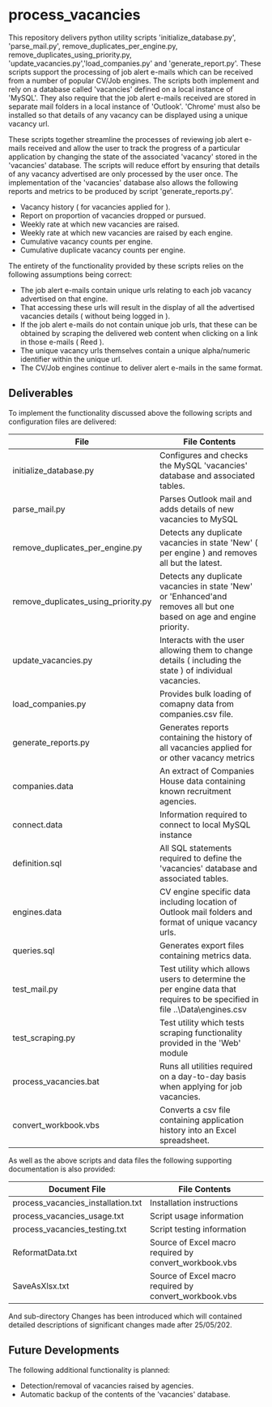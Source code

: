# process_vacancies

This repository delivers python utility scripts 'initialize_database.py', 'parse_mail.py', remove_duplicates_per_engine.py, 
remove_duplicates_using_priority.py, 'update_vacancies.py','load_companies.py' and 'generate_report.py'. These scripts support 
the processing of job alert e-mails which can be received from a number of popular CV/Job engines. The scripts both implement 
and rely on a database called 'vacancies' defined on a local instance of 'MySQL'. They also require that the job alert e-mails 
received are stored in separate mail folders in a local instance of 'Outlook'. 'Chrome' must also be installed so that details 
of any vacancy can be displayed using a unique vacancy url.

These scripts together streamline the processes of reviewing job alert e-mails received and allow the user to track the progress of 
a particular application by changing the state of the associated 'vacancy' stored in the 'vacancies' database. The scripts will
reduce effort by ensuring that details of any vacancy advertised are only processed by the user once. The implementation of the 
'vacancies' database also allows the following reports and metrics to be produced by script 'generate_reports.py'.

- Vacancy history ( for vacancies applied for ).
- Report on proportion of vacancies dropped or pursued.
- Weekly rate at which new vacancies are raised.
- Weekly rate at which new vacancies are raised by each engine.
- Cumulative vacancy counts per engine.
- Cumulative duplicate vacancy counts per engine.

The entirety of the functionality provided by these scripts relies on the following assumptions being correct:

- The job alert e-mails contain unique urls relating to each job vacancy advertised on that engine.
- That accessing these urls will result in the display of all the advertised vacancies details ( without
  being logged in ).
- If the job alert e-mails do not contain unique job urls, that these can be obtained by scraping the delivered web content
  when clicking on a link in those e-mails ( Reed ).
- The unique vacancy urls themselves contain a unique alpha/numeric identifier within the unique url.
- The CV/Job engines continue to deliver alert e-mails in the same format.

Deliverables
------------
To implement the functionality discussed above the following scripts and configuration files are delivered:

File | File Contents
------------- | -------------
initialize_database.py | Configures and checks the MySQL 'vacancies' database and associated tables.
parse_mail.py | Parses Outlook mail and adds details of new vacancies to MySQL
remove_duplicates_per_engine.py | Detects any duplicate vacancies in state 'New' ( per engine ) and removes all but the latest. 
remove_duplicates_using_priority.py | Detects any duplicate vacancies in state 'New' or 'Enhanced'and removes all but one based on age and engine priority.
update_vacancies.py | Interacts with the user allowing them to change details ( including the state ) of individual vacancies. 
load_companies.py | Provides bulk loading of comapny data from companies.csv file.
generate_reports.py | Generates reports containing the history of all vacancies applied for or other vacancy metrics
companies.data | An extract of Companies House data containing known recruitment agencies.
connect.data | Information required to connect to local MySQL instance
definition.sql | All SQL statements required to define the 'vacancies' database and associated tables.
engines.data | CV engine specific data including location of Outlook mail folders and format of unique vacancy urls.
queries.sql | Generates export files containing metrics data.
test_mail.py | Test utility which allows users to determine the per engine data that requires to be specified in file ..\Data\engines.csv
test_scraping.py | Test utility which tests scraping functionality  provided in the 'Web' module
process_vacancies.bat | Runs all utilities required on a day-to-day basis when applying for job vacancies. 
convert_workbook.vbs | Converts a csv file containing application history into an Excel spreadsheet.  

As well as the above scripts and data files the following supporting documentation is also provided:

Document File | File Contents
------------- | -------------
process_vacancies_installation.txt | Installation instructions
process_vacancies_usage.txt | Script usage information
process_vacancies_testing.txt | Script testing information
ReformatData.txt | Source of Excel macro required by convert_workbook.vbs
SaveAsXlsx.txt | Source of Excel macro required by convert_workbook.vbs

And sub-directory Changes has been introduced which will contained detailed descriptions of 
significant changes made after 25/05/202.

Future Developments
-------------------
The following additional functionality is planned:

- Detection/removal of vacancies raised by agencies.
- Automatic backup of the contents of the 'vacancies' database.


